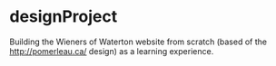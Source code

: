 # designProject
Building the Wieners of Waterton website from scratch (based of the http://pomerleau.ca/ design) as a learning experience.
